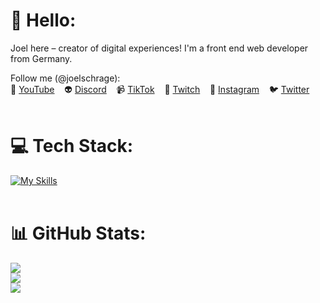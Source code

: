 # 👋 Hello:
Joel here – creator of digital experiences! I'm a front end web developer from Germany.

Follow me (@joelschrage):<br />
👾 <a href="" target="_blank">YouTube</a> &nbsp;&nbsp; 👽 <a href="" target="_blank">Discord</a> &nbsp;&nbsp; 📹 <a href="" target="_blank">TikTok</a> &nbsp;&nbsp; 🎥 <a href="" target="_blank">Twitch</a> &nbsp;&nbsp; 📸 <a href="" target="_blank">Instagram</a> &nbsp;&nbsp; 🐦 <a href="" target="_blank">Twitter</a><br />
<br />

# 💻 Tech Stack:

[![My Skills](https://skillicons.dev/icons?i=vscode,html,css,bootstrap,tailwind,js,ts,react,nextjs,nodejs,mongodb,git,github,linux,wordpress,figma,ps,ai,pr,ae&theme=light&perline=10)](https://skillicons.dev)
<br />
<br />

# 📊 GitHub Stats:
![](https://github-readme-stats.vercel.app/api?username=JoelSchrage&theme=react&hide_border=false&include_all_commits=true&count_private=true)<br/>
![](https://github-readme-streak-stats.herokuapp.com/?user=JoelSchrage&theme=react&hide_border=false)<br/>
![](https://github-readme-stats.vercel.app/api/top-langs/?username=JoelSchrage&theme=react&hide_border=false&include_all_commits=true&count_private=true&layout=compact)
